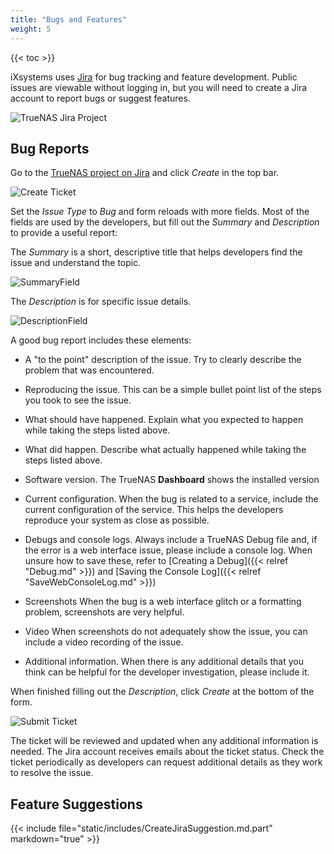 ```yaml
---
title: "Bugs and Features"
weight: 5
---
```


{{< toc >}}

iXsystems uses [Jira](https://www.atlassian.com/software/jira) for bug tracking and feature development.
Public issues are viewable without logging in, but you will need to create a Jira account to report bugs or suggest features.

![TrueNAS Jira Project](/images/Contribute/Jira.png "TrueNAS Jira Project")

## Bug Reports

Go to the [TrueNAS project on Jira](https://jira.ixsystems.com/browse/NAS) and click *Create* in the top bar.

![Create Ticket](/images/Contribute/JiraCreate.png "Create Ticket")

Set the *Issue Type* to *Bug* and form reloads with more fields.
Most of the fields are used by the developers, but fill out the *Summary* and *Description* to provide a useful report:

The *Summary* is a short, descriptive title that helps developers find the issue and understand the topic.

![SummaryField](/images/Contribute/JiraSummary.png "Issue Summary")

The *Description* is for specific issue details.

![DescriptionField](/images/Contribute/JiraDescription.png "Description Field")

A good bug report includes these elements:

* A "to the point" description of the issue.
  Try to clearly describe the problem that was encountered.

* Reproducing the issue.
  This can be a simple bullet point list of the steps you took to see the issue.

* What should have happened.
  Explain what you expected to happen while taking the steps listed above.

* What did happen.
  Describe what actually happened while taking the steps listed above.

* Software version.
  The TrueNAS **Dashboard** shows the installed version

* Current configuration.
  When the bug is related to a service, include the current configuration of the service.  This helps the developers reproduce your system as close as possible.

* Debugs and console logs.
  Always include a TrueNAS Debug file and, if the error is a web interface issue, please include a console log.
  When unsure how to save these, refer to [Creating a Debug]({{< relref "Debug.md" >}}) and [Saving the Console Log]({{< relref "SaveWebConsoleLog.md" >}})

* Screenshots
  When the bug is a web interface glitch or a formatting problem, screenshots are very helpful.

* Video
  When screenshots do not adequately show the issue, you can include a video recording of the issue.

* Additional information.
  When there is any additional details that you think can be helpful for the developer investigation, please include it.

When finished filling out the *Description*, click *Create* at the bottom of the form.

![Submit Ticket](/images/Contribute/JiraCreateBottom.png "Submit Ticket")

The ticket will be reviewed and updated when any additional information is needed.
The Jira account receives emails about the ticket status.
Check the ticket periodically as developers can request additional details as they work to resolve the issue.

## Feature Suggestions

{{< include file="static/includes/CreateJiraSuggestion.md.part" markdown="true" >}}
